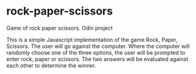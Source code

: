 # rock-paper-scissors
Game of rock paper scissors. Odin project

This is a simple Javascript implementation of the game Rock, Paper, Scissors.
The user will go against the computer. Where the computer will randomly choose one of the three options, the user will be prompted to enter rock, paper or scissors. The two answers will be evaluated against each other to determine the winner.